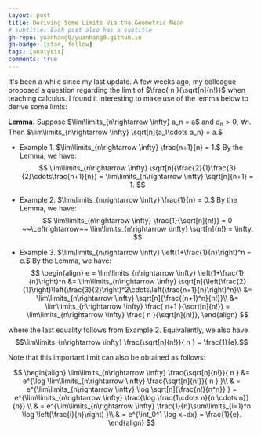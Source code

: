 ```yaml
---
layout: post
title: Deriving Some Limits Via the Geometric Mean
# subtitle: Each post also has a subtitle
gh-repo: yuanhang0/yuanhang0.github.io
gh-badge: [star, follow]
tags: [analysis]
comments: true
---
```

It's been a while since my last update. A few weeks ago, my colleague proposed a question regarding the limit of $\frac{ n }{\sqrt[n]{n!}}$ when teaching calculus. I found it interesting to make use of the lemma below to derive some limts:

**Lemma.** Suppose $\lim\limits_{n\rightarrow \infty} a_n = a$ and $a_n>0,~\forall n$. Then $\lim\limits_{n\rightarrow \infty} \sqrt[n]{a_1\cdots a_n} = a.$

- Example 1. $\lim\limits_{n\rightarrow \infty} \frac{n+1}{n} = 1.$ By the Lemma, we have:
$$
\lim\limits_{n\rightarrow \infty} \sqrt[n]{\frac{2}{1}\frac{3}{2}\cdots\frac{n+1}{n}} = \lim\limits_{n\rightarrow \infty} \sqrt[n]{n+1} = 1.
$$

- Example 2. $\lim\limits_{n\rightarrow \infty} \frac{1}{n} = 0.$ By the Lemma, we have:
$$
\lim\limits_{n\rightarrow \infty} \frac{1}{\sqrt[n]{n!}} = 0 ~~\Leftrightarrow~~ \lim\limits_{n\rightarrow \infty} \sqrt[n]{n!} = \infty.
$$

- Example 3. $\lim\limits_{n\rightarrow \infty} \left(1+\frac{1}{n}\right)^n = e.$ By the Lemma, we have:
$$
\begin{align}
e = \lim\limits_{n\rightarrow \infty} \left(1+\frac{1}{n}\right)^n
&= \lim\limits_{n\rightarrow \infty} \sqrt[n]{\left(\frac{2}{1}\right)\left(\frac{3}{2}\right)^2\cdots\left(\frac{n+1}{n}\right)^n}\\
&= \lim\limits_{n\rightarrow \infty} \sqrt[n]{\frac{(n+1)^n}{n!}}\\
&= \lim\limits_{n\rightarrow \infty}  \frac{ n+1 }{\sqrt[n]{n!}} = \lim\limits_{n\rightarrow \infty}  \frac{ n }{\sqrt[n]{n!}},
\end{align}
$$

where the last equality follows from Example 2. Equivalently, we also have
$$\lim\limits_{n\rightarrow \infty}  \frac{\sqrt[n]{n!}}{ n } = \frac{1}{e}.$$

Note that this important limit can also be obtained as follows:

$$
\begin{align}
\lim\limits_{n\rightarrow \infty}  \frac{\sqrt[n]{n!}}{ n } &=  e^{\log \lim\limits_{n\rightarrow \infty}  \frac{\sqrt[n]{n!}}{ n } }\\
& =  e^{\lim\limits_{n\rightarrow \infty}  \log \sqrt[n]{\frac{n!}{n^n}} } = e^{\lim\limits_{n\rightarrow \infty}  \frac{\log \frac{1\cdots n}{n \cdots n}}{n}} \\
& = e^{\lim\limits_{n\rightarrow \infty}  \frac{1}{n}\sum\limits_{i=1}^n \log \left(\frac{i}{n}\right) }\\
& = e^{\int_0^1 \log x~dx} = \frac{1}{e}.
\end{align}
$$
